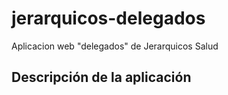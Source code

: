 # jerarquicos-delegados
Aplicacion web "delegados" de Jerarquicos Salud

Descripción de la aplicación
--
